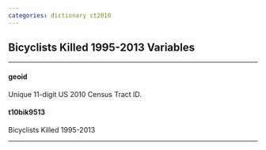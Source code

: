 ```yaml
---
categories: dictionary ct2010
---
```


## Bicyclists Killed 1995-2013 Variables

---

#### **geoid**
Unique 11-digit US 2010 Census Tract ID.


#### **t10bik9513**
Bicyclists Killed 1995-2013

---

